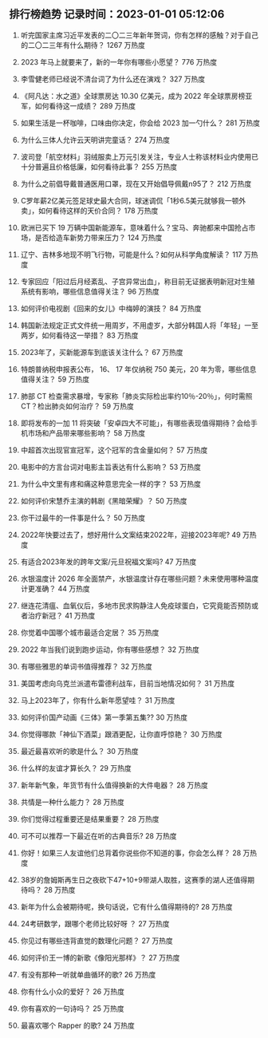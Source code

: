 
## 排行榜趋势 记录时间：2023-01-01 05:12:06
  
  1. 听完国家主席习近平发表的二〇二三年新年贺词，你有怎样的感触？对于自己的二〇二三年有什么期待？ 1267 万热度
    
  2. 2023 年马上就要来了，新的一年你有哪些小愿望？ 776 万热度
    
  3. 李雪健老师已经说不清台词了为什么还在演戏？ 327 万热度
    
  4. 《阿凡达：水之道》全球票房达 10.30 亿美元，成为 2022 年全球票房榜亚军，如何看待这一成绩？ 289 万热度
    
  5. 如果生活是一杯咖啡，口味由你决定，你会给 2023 加一勺什么？ 281 万热度
    
  6. 为什么三体人允许云天明讲完童话？ 274 万热度
    
  7. 波司登「航空材料」羽绒服卖上万元引发关注，专业人士称该材料业内使用已十分普遍且价格低廉，如何看待此事？ 255 万热度
    
  8. 为什么之前倡导戴普通医用口罩，现在又开始倡导佩戴n95了？ 212 万热度
    
  9. C罗年薪2亿美元签足球史最大合同，球迷调侃「1秒6.5美元就够我一顿外卖」，如何看待这样的天价合同？ 178 万热度
    
  10. 欧洲已买下 19 万辆中国新能源车，意味着什么？宝马、奔驰都来中国抢占市场，是否给造车新势力带来压力？ 124 万热度
    
  11. 辽宁、吉林多地现不明飞行物，可能是什么？如何从科学角度解读？ 117 万热度
    
  12. 专家回应「阳过后月经紊乱、子宫异常出血」，称目前无证据表明新冠对生殖系统有影响，哪些信息值得关注？ 96 万热度
    
  13. 如何评价电视剧《回来的女儿》中梅婷的演技？ 84 万热度
    
  14. 韩国新法规定正式文件统一用周岁，不用虚岁，大部分韩国人将「年轻」一至两岁，如何看待这一举措？ 83 万热度
    
  15. 2023年了，买新能源车到底该关注什么？ 67 万热度
    
  16. 特朗普纳税申报表公布， 16、 17 年仅纳税 750 美元，20 年为零，哪些信息值得关注？ 59 万热度
    
  17. 肺部 CT 检查需求暴增，专家称「肺炎实际检出率约10％-20％」，何时需照 CT？检出肺炎如何治疗？ 59 万热度
    
  18. 即将发布的一加 11 将突破「安卓四大不可能」，有哪些表现值得期待？会给手机市场和产品带来哪些影响？ 58 万热度
    
  19. 中超首次出现官宣冠军，这个冠军的含金量如何？ 57 万热度
    
  20. 电影中的方言台词对电影主旨表达有什么影响？ 53 万热度
    
  21. 为什么中文里有疼和痛这种意思完全一样的字？ 53 万热度
    
  22. 如何评价宋慧乔主演的韩剧《黑暗荣耀》？ 50 万热度
    
  23. 你干过最牛的一件事是什么？ 50 万热度
    
  24. 2022年快要过去了，想好用什么文案结束2022年，迎接2023年呢? 49 万热度
    
  25. 有适合2023年发的跨年文案/元旦祝福文案吗? 47 万热度
    
  26. 水银温度计 2026 年全面禁产，水银温度计存在哪些问题？未来使用哪种温度计更准确？ 44 万热度
    
  27. 继连花清瘟、血氧仪后，多地市民求购静注人免疫球蛋白，它究竟能否预防或者治疗新冠？ 41 万热度
    
  28. 你觉着中国哪个城市最适合定居？ 35 万热度
    
  29. 2022 年当我们说到跑步运动，你有哪些感想？ 32 万热度
    
  30. 有哪些雅思的单词书值得推荐？ 32 万热度
    
  31. 美国考虑向乌克兰派遣布雷德利战车，目前当地情况如何？ 31 万热度
    
  32. 马上2023年了，你有什么新年愿望哇？ 31 万热度
    
  33. 如何评价国产动画《三体》第一季第五集?? 30 万热度
    
  34. 你觉得哪款「神仙下酒菜」跟酒更配，让你直呼惊艳？ 30 万热度
    
  35. 最近最喜欢听的歌是什么？ 30 万热度
    
  36. 什么样的友谊才算长久？ 29 万热度
    
  37. 新年新气象，年货节有什么值得换新的大件电器？ 28 万热度
    
  38. 共情是一种什么能力？ 28 万热度
    
  39. 你们觉得过程重要还是结果重要？ 28 万热度
    
  40. 可不可以推荐一下最近在听的古典音乐? 28 万热度
    
  41. 你好！如果三人友谊他们总背着你说些你不知道的事，你会怎么样？ 28 万热度
    
  42. 38岁的詹姆斯再生日之夜砍下47+10+9带湖人取胜，这赛季的湖人还值得期待吗？ 28 万热度
    
  43. 新年为什么会被期待呢，换句话说，它有什么值得期待的? 28 万热度
    
  44. 24考研数学，跟哪个老师比较好呀  ？ 27 万热度
    
  45. 你见过有哪些违背直觉的数理化问题？ 27 万热度
    
  46. 如何评价王一博的新歌《像阳光那样》？ 27 万热度
    
  47. 有没有那种一听就单曲循环的歌? 26 万热度
    
  48. 你有什么小众的爱好？ 26 万热度
    
  49. 你有喜欢的一句诗吗？ 25 万热度
    
  50. 最喜欢哪个 Rapper 的歌? 24 万热度
    